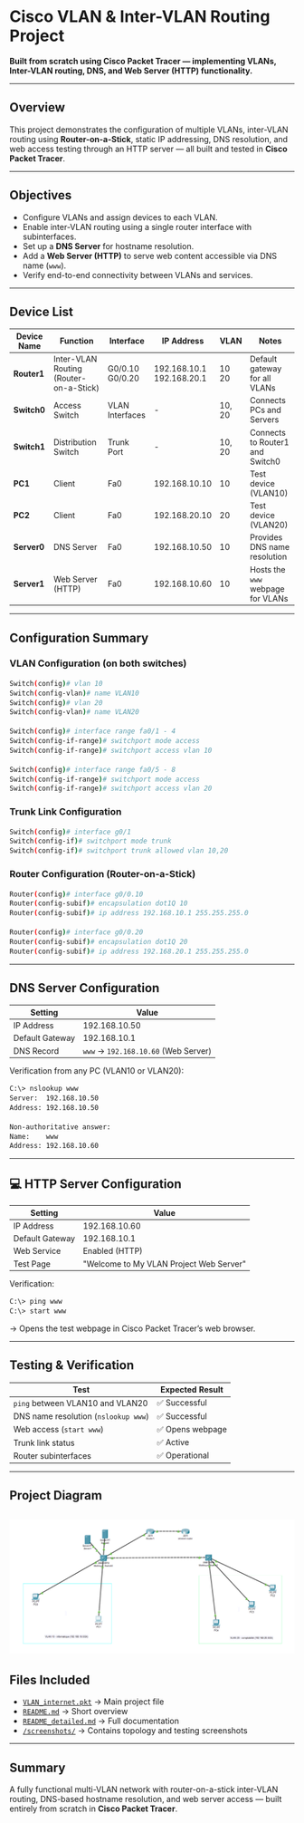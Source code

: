 # Cisco VLAN & Inter-VLAN Routing Project

**Built from scratch using Cisco Packet Tracer — implementing VLANs, Inter-VLAN routing, DNS, and Web Server (HTTP) functionality.**

---

## Overview

This project demonstrates the configuration of multiple VLANs, inter-VLAN routing using **Router-on-a-Stick**, static IP addressing, DNS resolution, and web access testing through an HTTP server — all built and tested in **Cisco Packet Tracer**.

---

## Objectives

- Configure VLANs and assign devices to each VLAN.
- Enable inter-VLAN routing using a single router interface with subinterfaces.
- Set up a **DNS Server** for hostname resolution.
- Add a **Web Server (HTTP)** to serve web content accessible via DNS name (`www`).
- Verify end-to-end connectivity between VLANs and services.

---

## Device List

| Device Name | Function | Interface | IP Address | VLAN | Notes |
|--------------|-----------|------------|-------------|-------|--------|
| **Router1** | Inter-VLAN Routing (Router-on-a-Stick) | G0/0.10<br>G0/0.20 | 192.168.10.1<br>192.168.20.1 | 10<br>20 | Default gateway for all VLANs |
| **Switch0** | Access Switch | VLAN Interfaces | - | 10, 20 | Connects PCs and Servers |
| **Switch1** | Distribution Switch | Trunk Port | - | 10, 20 | Connects to Router1 and Switch0 |
| **PC1** | Client | Fa0 | 192.168.10.10 | 10 | Test device (VLAN10) |
| **PC2** | Client | Fa0 | 192.168.20.10 | 20 | Test device (VLAN20) |
| **Server0** | DNS Server | Fa0 | 192.168.10.50 | 10 | Provides DNS name resolution |
| **Server1** | Web Server (HTTP) | Fa0 | 192.168.10.60 | 10 | Hosts the `www` webpage for VLANs |
---

## Configuration Summary

### VLAN Configuration (on both switches)
```bash
Switch(config)# vlan 10
Switch(config-vlan)# name VLAN10
Switch(config)# vlan 20
Switch(config-vlan)# name VLAN20

Switch(config)# interface range fa0/1 - 4
Switch(config-if-range)# switchport mode access
Switch(config-if-range)# switchport access vlan 10

Switch(config)# interface range fa0/5 - 8
Switch(config-if-range)# switchport mode access
Switch(config-if-range)# switchport access vlan 20
```

### Trunk Link Configuration
```bash
Switch(config)# interface g0/1
Switch(config-if)# switchport mode trunk
Switch(config-if)# switchport trunk allowed vlan 10,20
```

### Router Configuration (Router-on-a-Stick)
```bash
Router(config)# interface g0/0.10
Router(config-subif)# encapsulation dot1Q 10
Router(config-subif)# ip address 192.168.10.1 255.255.255.0

Router(config)# interface g0/0.20
Router(config-subif)# encapsulation dot1Q 20
Router(config-subif)# ip address 192.168.20.1 255.255.255.0
```

---

## DNS Server Configuration

| Setting | Value |
|----------|--------|
| IP Address | 192.168.10.50 |
| Default Gateway | 192.168.10.1 |
| DNS Record | `www` → `192.168.10.60` (Web Server) |

Verification from any PC (VLAN10 or VLAN20):
```bash
C:\> nslookup www
Server:  192.168.10.50
Address: 192.168.10.50

Non-authoritative answer:
Name:    www
Address: 192.168.10.60
```

---

## 💻 HTTP Server Configuration

| Setting | Value |
|----------|--------|
| IP Address | 192.168.10.60 |
| Default Gateway | 192.168.10.1 |
| Web Service | Enabled (HTTP) |
| Test Page | "Welcome to My VLAN Project Web Server" |

Verification:
```bash
C:\> ping www
C:\> start www
```
→ Opens the test webpage in Cisco Packet Tracer’s web browser.

---

## Testing & Verification

| Test | Expected Result |
|------|------------------|
| `ping` between VLAN10 and VLAN20 | ✅ Successful |
| DNS name resolution (`nslookup www`) | ✅ Successful |
| Web access (`start www`) | ✅ Opens webpage |
| Trunk link status | ✅ Active |
| Router subinterfaces | ✅ Operational |

---

## Project Diagram
![Network Topology](./topology_overview.png)
---

## Files Included

- [`VLAN_internet.pkt`](./VLAN_internet.pkt) → Main project file  
- [`README.md`](./README.md) → Short overview  
- [`README_detailed.md`](./README_detailed.md) → Full documentation  
- [`/screenshots/`](./screenshots) → Contains topology and testing screenshots


---

## Summary

A fully functional multi-VLAN network with router-on-a-stick inter-VLAN routing, DNS-based hostname resolution, and web server access — built entirely from scratch in **Cisco Packet Tracer**.
